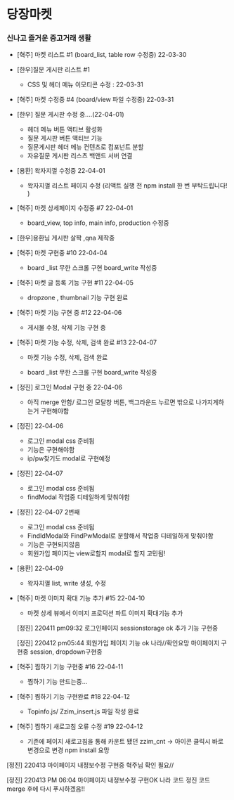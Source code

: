 # 당장마켓

### 신나고 즐거운 중고거래 생활

- [혁주] 마켓 리스트 #1 (board_list, table row 수정중) 22-03-30

- [한우]질문 게시판 리스트 #1

  - CSS 및 헤더 메뉴 이모티콘 수정 : 22-03-31

- [혁주] 마켓 수정중 #4 (board/view 파일 수정중) 22-03-31

- [한우] 질문 게시판 수정 중....(22-04-01)
  - 헤더 메뉴 버튼 액티브 활성화
  - 질문 게시판 버튼 액티브 기능
  - 질문게시판 헤더 메뉴 컨텐츠로 컴포넌트 분할
  - 자유질문 게시판 리스츠 백앤드 서버 연결
- [용환] 왁자지껄 수정중 22-04-01

  - 왁자지껄 리스트 페이지 수정 (리액트 실행 전 npm install 한 번 부탁드립니다! )

- [혁주] 마켓 상세페이지 수정중 #7 22-04-01

  - board_view, top info, main info, production 수정중

- [한우]용환님 게시판 살짝 ,qna 제작중

- [혁주] 마켓 구현중 #10 22-04-04

  - board _list 무한 스크롤 구현 board_write 작성중
- [혁주] 마켓 글 등록 기능 구현 #11 22-04-05
  - dropzone , thumbnail 기능 구현 완료
- [혁주] 마켓 기능 구현 중 #12 22-04-06
  - 게시물 수정, 삭제 기능 구현 중
- [혁주] 마켓 기능 수정, 삭제, 검색 완료 #13 22-04-07
  - 마켓 기능 수정, 삭제, 검색 완료

  - board \_list 무한 스크롤 구현 board_write 작성중

- [정진] 로그인 Modal 구현 중 22-04-06

  - 아직 merge 안함/ 로그인 모달창 버튼, 백그라운드 누르면 밖으로 나가지게하는거 구현해야함

- [정진] 22-04-06
  - 로그인 modal css 준비됨
  - 기능은 구현해야함
  - ip/pw찾기도 modal로 구현예정

- [정진] 22-04-07
  - 로그인 modal css 준비됨
  - findModal 작업중 디테일하게 맞춰야함

- [정진] 22-04-07 2번째
  - 로그인 modal css 준비됨
  - FindIdModal와 FindPwModal로 분할해서 작업중 디테일하게 맞춰야함
  - 기능은 구현되지않음
  - 회원가입 페이지는 view로할지 modal로 할지 고민됨!
  
- [용환] 22-04-09
  - 왁자지껄 list, write 생성, 수정

- [혁주] 마켓 이미지 확대 기능 추가 #15 22-04-10
  - 마켓 상세 뷰에서 이미지 프로덕션 파트 이미지 확대기능 추가


  [정진] 220411 pm09:32
    로그인페이지 sessionstorage ok
    추가 기능 구현중


  [정진] 220412 pm05:44
    회원가입 페이지 기능 ok
    나라//확인요망
    마이페이지 구현중
    session, dropdown구현중

    

- [혁주] 찜하기 기능 구현중 #16 22-04-11
  - 찜하기 기능 만드는중...

- [혁주] 찜하기 기능 구현완료 #18 22-04-12
  - Topinfo.js/ Zzim_insert.js 파일 작성 완료

- [혁주] 찜하기 새로고침 오류 수정 #19 22-04-12
  - 기존에 페이지 새로고침을 통해 카운트 됐던 zzim_cnt -> 아이콘 클릭시 바로 변경으로 변경 npm install 요망


[정진] 
220413 마이페이지 내정보수정 구현중
혁주님 확인 필요//

[정진] 
220413 PM 06:04
마이페이지 내정보수정 구현OK
나라 코드 정진 코드 merge 후에 다시 푸시하겠음!!